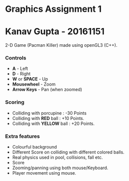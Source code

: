 Graphics Assignment 1
=====================

# Kanav Gupta - 20161151

2-D Game (Pacman Killer) made using openGL3 (C++).

### Controls

- **A** - Left
- **D** - Right
- **W** or **SPACE** - Up
- **Mousewheel** - Zoom
- **Arrow Keys** - Pan (when zoomed)


### Scoring

- ​Colliding with porcupine : -30 Points
- Colliding with **RED** ball : +10 Points.
- Colliding with **YELLOW** ball : +20 Points.

### Extra features

- Colourful background
- Different Score on colliding with different colored balls.
- Real physics used in pool, collisions, fall etc.
- Score
- Zooming/panning using both mouse/Keyboard.
- Player movement using mouse.

